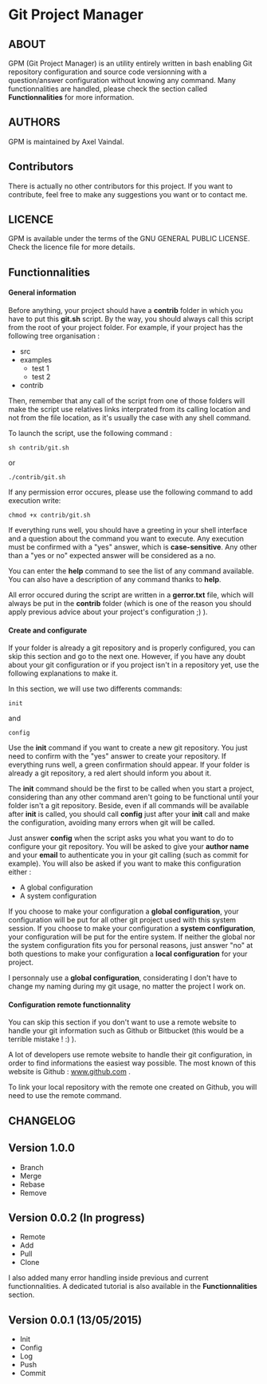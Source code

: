# Git Project Manager

## ABOUT

GPM (Git Project Manager) is an utility entirely written in bash enabling Git repository configuration and source code versionning
with a question/answer configuration without knowing any command. Many functionnalities are handled, please check the section called **Functionnalities** for more information.

## AUTHORS

GPM is maintained by Axel Vaindal.

## Contributors

There is actually no other contributors for this project. If you want to contribute, feel free to make any suggestions you want or to contact me.

## LICENCE

GPM is available under the terms of the GNU GENERAL PUBLIC LICENSE. Check the licence file for more details.

## Functionnalities

#### General information 

Before anything, your project should have a **contrib** folder in which you have to put this **git.sh** script.
By the way, you should always call this script from the root of your project folder.
For example, if your project has the following tree organisation : 

- src
- examples
	- test 1
	- test 2
- contrib

Then, remember that any call of the script from one of those folders will make the script use relatives links interprated from its calling location and not from the file location, as it's usually the case with any shell command.

To launch the script, use the following command :

    sh contrib/git.sh
or
    
    ./contrib/git.sh

If any permission error occures, please use the following command to add execution write:

	chmod +x contrib/git.sh

If everything runs well, you should have a greeting in your shell interface and a question about the command you want to execute.
Any execution must be confirmed with a "yes" answer, which is **case-sensitive**. Any other than a "yes or no" expected answer will be considered as a no.

You can enter the **help** command to see the list of any command available. You can also have a description of any command thanks to **help**.

All error occured during the script are written in a **gerror.txt** file, which will always be put in the **contrib** folder (which is one of the reason you should apply previous advice about your project's configuration ;) ).

#### Create and configurate

If your folder is already a git repository and is properly configured, you can skip this section and go to the next one.
However, if you have any doubt about your git configuration or if you project isn't in a repository yet, use the following explanations to make it.

In this section, we will use two differents commands:

    init
and

    config

Use the **init** command if you want to create a new git repository. You just need to confirm with the "yes" answer to create your repository.
If everything runs well, a green confirmation should appear. If your folder is already a git repository, a red alert should inform you about it.

The **init** command should be the first to be called when you start a project, considering than any other command aren't going to be functional until your folder isn't a git repository.
Beside, even if all commands will be available after **init** is called, you should call **config** just after your **init** call and make the configuration, avoiding many errors when git will be called.

Just answer **config** when the script asks you what you want to do to configure your git repository.
You will be asked to give your **author name** and your **email** to authenticate you in your git calling (such as commit for example).
You will also be asked if you want to make this configuration either :

- A global configuration
- A system configuration

If you choose to make your configuration a **global configuration**, your configuration will be put for all other git project used with this system session.
If you choose to make your configuration a **system configuration**, your configuration will be put for the entire system.
If neither the global nor the system configuration fits you for personal reasons, just answer "no" at both questions to make your configuration a **local configuration** for your project.

I personnaly use a **global configuration**, considerating I don't have to change my naming during my git usage, no matter the project I work on.

#### Configuration remote functionnality

You can skip this section if you don't want to use a remote website to handle your git information such as Github or Bitbucket (this would be a terrible mistake ! :) ).

A lot of developers use remote website to handle their git configuration, in order to find informations the easiest way possible. The most known of this website is Github : www.github.com .

To link your local repository with the remote one created on Github, you will need to use the remote command.



## CHANGELOG

Version 1.0.0
----------------------------

- Branch
- Merge
- Rebase
- Remove

Version 0.0.2 (In progress)
----------------------------

- Remote
- Add
- Pull
- Clone

I also added many error handling inside previous and current functionnalities.
A dedicated tutorial is also available in the **Functionnalities** section.

Version 0.0.1 (13/05/2015)
----------------------------

- Init
- Config
- Log
- Push
- Commit